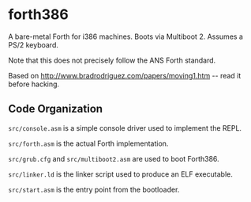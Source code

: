 forth386
========

A bare-metal Forth for i386 machines. Boots via Multiboot 2. Assumes a PS/2 keyboard.

Note that this does not precisely follow the ANS Forth standard.

Based on http://www.bradrodriguez.com/papers/moving1.htm -- read it before hacking.

Code Organization
-----------------

`src/console.asm` is a simple console driver used to implement the REPL.

`src/forth.asm` is the actual Forth implementation.

`src/grub.cfg` and `src/multiboot2.asm` are used to boot Forth386.

`src/linker.ld` is the linker script used to produce an ELF executable.

`src/start.asm` is the entry point from the bootloader.
